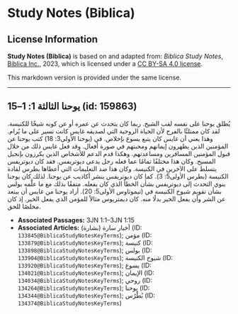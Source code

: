 # Study Notes (Biblica)

## License Information

**Study Notes (Biblica)** is based on and adapted from: _Biblica Study Notes_, [Biblica Inc.](https://www.biblica.com/), 2023, which is licensed under a [CC BY-SA 4.0 license](https://creativecommons.org/licenses/by-sa/4.0/legalcode.en).

This markdown version is provided under the same license.



--------------------------------

## يوحنا الثالثة 1: 1–15 (id: 159863)

يُطلق يوحنا على نفسه لقب الشيخ. ربما كان يتحدث عن عمره أو عن كونه شيخًا للكنيسة. لقد كان ممتلئًا بالفرح لأن الحياة الروحية التي لصديقه غايس كانت تسير على ما يُرام. وهذا يعني أن غايس كان يتبع يسوع بإخلاص. في (يوحنا الأولى3: 18\) كتب يوحنا عن المؤمنين الذين يظهرون إيمانهم ومحبتهم في صورة أفعال. وقد فعل غايس ذلك من خلال قبول المؤمنين المسافرين ومساعدتهم. وهكذا قدم الدعم للأشخاص الذين يكرزون بإنجيل المسيح. وكان هذا مختلفًا تمامًا عما فعله رجل يدعى ديوتريفس. فقد كان ديوتريفس يتسلط على الآخرين في الكنيسة. وكان هذا ضد التعليمات التي أعطاها بطرس لقادة الكنيسة (بطرس الأولى5: 3\). كما كان ديوتريفس ينشر أكاذيب عن يوحنا. لذلك كان يوحنا ينوي التحدث إلى ديوتريفس بشأن الخطأ الذي كان يفعله. متفقًا بذلك مع ما علَّمه بولس بشأن تقويم شيوخ الكنيسة في (تيموثاوس الأولى5: 20\). أراد يوحنا من غايس أن يبتعد عن الشر وأن يفعل الخير بدلًا منه. كان ديمتريوس مثالاً للمؤمن الذي يفعل الخير. إذ كان مخلصًا للحق.

* **Associated Passages:** 3JN 1:1–3JN 1:15
* **Associated Articles:** أخبار سارة (بشارة) (ID: `133845@BiblicaStudyNotesKeyTerms`); مؤمن (ID: `133879@BiblicaStudyNotesKeyTerms`); كنيسة (ID: `133898@BiblicaStudyNotesKeyTerms`); بولس (ID: `133904@BiblicaStudyNotesKeyTerms`); شيوخ الكنيسة (ID: `133920@BiblicaStudyNotesKeyTerms`); يسوع (ID: `134021@BiblicaStudyNotesKeyTerms`); الإيمان (ID: `134034@BiblicaStudyNotesKeyTerms`); روحي (ID: `134264@BiblicaStudyNotesKeyTerms`); يوحنا (ID: `134344@BiblicaStudyNotesKeyTerms`); بُطْرُس (ID: `134374@BiblicaStudyNotesKeyTerms`)

